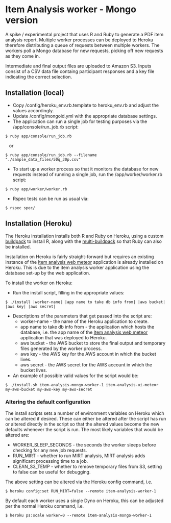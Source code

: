 # Item Analysis worker - Mongo version

A spike / experimental project that uses R and Ruby to generate a PDF item analysis report.  Multiple worker processes can be deployed to Heroku therefore distributing a queue of requests between multiple workers.  The workers poll a Mongo database for new requests, picking off new requests as they come in.  

Intermediate and final output files are uploaded to Amazon S3.  Inputs consist of a CSV data file containg participant responses and a key file indicating the correct selection.

## Installation (local)
* Copy /config/heroku_env.rb.template to heroku_env.rb and adjust the values accordingly.
* Update /config/mongoid.yml with the appropriate database settings.
* The application can run a single job for testing purposes via the /app/console/run_job.rb script: 
```
$ ruby app/console/run_job.rb
``` 
&nbsp;&nbsp;&nbsp;or 
```
$ ruby app/console/run_job.rb --filename "./sample_data_files/50q_30p.csv"
```

* To start up a worker process so that it monitors the database for new requests instead of running a single job, run the /app/worker/worker.rb script:
```
$ ruby app/worker/worker.rb
```

* Rspec tests can be run as usual via:
```
$ rspec spec/
```

## Installation (Heroku)
The Heroku installation installs both R and Ruby on Heroku, using a custom [buildpack](https://github.com/riebeekn/heroku-buildpack-r) to install R, along with the [multi-buildpack](https://github.com/ddollar/heroku-buildpack-multi) so that Ruby can also be installed.

Installation on Heroku is fairly straight-forward but requires an existing instance of the [Item analysis web meteor](https://github.com/riebeekn/item-analysis-UI-meteor) application is already installed on Heroku.  This is due to the item analysis worker application using the database set-up by the web application.

To install the worker on Heroku:

* Run the install script, filling in the appropriate values:

```
$ ./install |worker-name| |app name to take db info from| |aws bucket| |aws key| |aws secret|
```

* Descriptions of the parameters that get passed into the script are:
    * worker-name - the name of the Heroku application to create.
    * app name to take db info from - the application which hosts the database, i.e. the app name of the [Item analysis web meteor](https://github.com/riebeekn/item-analysis-UI-meteor) application that was deployed to Heroku.
    * aws bucket - the AWS bucket to store the final output and temporary files generated by the worker process.
    * aws key - the AWS key for the AWS account in which the bucket lives.
    * aws secret - the AWS secret for the AWS account in which the bucket lives.
* An example of possible valid values for the script would be:

```
$ ./install.sh item-analysis-mongo-worker-1 item-analysis-ui-meteor my-aws-bucket my-aws-key my-aws-secret
```

### Altering the default configuration
The install scripts sets a number of environment variables on Heroku which can be altered if desired.  These can either be altered after the script has run or altered directly in the script so that the altered values become the new defaults whenever the script is run.  The most likely variables that would be altered are:

* WORKER_SLEEP_SECONDS - the seconds the worker sleeps before checking for any new job requests.
* RUN_MIRT - whether to run MIRT analysis, MIRT analysis adds significant processing time to a job.
* CLEAN_S3_TEMP - whether to remove temporary files from S3, setting to false can be useful for debugging.

The above setting can be altered via the Heroku config command, i.e.
```
$ heroku config:set RUN_MIRT=false --remote item-analysis-worker-1
```

By default each worker uses a single Dyno on Heroku, this can be adjusted per the normal Heroku command, i.e.

```
$ heroku ps:scale worker=0 --remote item-analysis-mongo-worker-1
```
